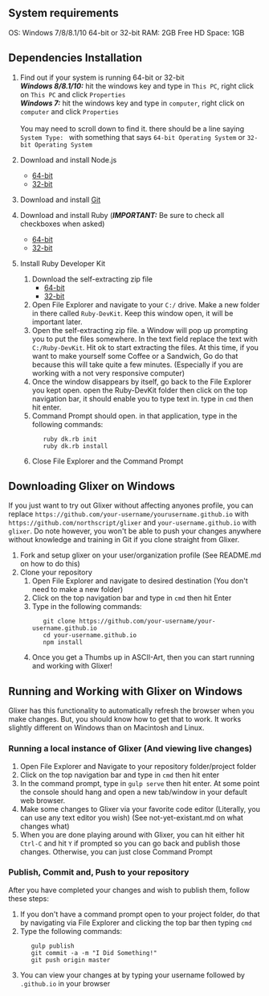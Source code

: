 ## System requirements
OS: Windows 7/8/8.1/10 64-bit or 32-bit
RAM: 2GB
Free HD Space: 1GB

## Dependencies Installation
1. Find out if your system is running 64-bit or 32-bit<br>
   ***Windows 8/8.1/10:*** hit the windows key and type in `This PC`, right click on `This PC` and click `Properties`<br>
   ***Windows 7:*** hit the windows key and type in `computer`, right click on `computer` and click `Properties`<br><br>
   You may need to scroll down to find it. there should be a line saying `System Type: ` with something that says 
   `64-bit Operating System` or `32-bit Operating System`

2. Download and install Node.js
    - [64-bit](https://nodejs.org/dist/v7.7.3/node-v7.7.3-x64.msi)
    - [32-bit](https://nodejs.org/dist/v7.7.3/node-v7.7.3-x86.msi)
3. Download and install [Git](https://www.git-scm.com/download/win)
4. Download and install Ruby (***IMPORTANT:*** Be sure to check all checkboxes when asked)
    - [64-bit](https://dl.bintray.com/oneclick/rubyinstaller/rubyinstaller-2.3.3-x64.exe)
    - [32-bit](https://dl.bintray.com/oneclick/rubyinstaller/rubyinstaller-2.3.3.exe)
5. Install Ruby Developer Kit
   1. Download the self-extracting zip file
      - [64-bit](https://dl.bintray.com/oneclick/rubyinstaller/DevKit-mingw64-64-4.7.2-20130224-1432-sfx.exe)
      - [32-bit](https://dl.bintray.com/oneclick/rubyinstaller/DevKit-mingw64-32-4.7.2-20130224-1151-sfx.exe)
   2. Open File Explorer and navigate to your `C:/` drive. Make a new folder in there called `Ruby-DevKit`. 
      Keep this window open, it will be important later.
   3. Open the self-extracting zip file. a Window will pop up prompting you to put the files somewhere. 
      In the text field replace the text with `C:/Ruby-DevKit`. Hit ok to start extracting the files.
      At this time, if you want to make yourself some Coffee or a Sandwich, Go do that because this will 
      take quite a few minutes. (Especially if you are working with a not very responsive computer)
   4. Once the window disappears by itself, go back to the File Explorer you kept open. open the Ruby-DevKit folder 
      then click on the top navigation bar, it should enable you to type text in. type in `cmd` then hit enter.
   5. Command Prompt should open. in that application, type in the following commands:
      ```
         ruby dk.rb init
         ruby dk.rb install
      ```
   6. Close File Explorer and the Command Prompt
 
 ## Downloading Glixer on Windows
  If you just want to try out Glixer without affecting anyones profile, you can replace 
  `https://github.com/your-username/yourusername.github.io` with `https://github.com/northscript/glixer` 
  and `your-username.github.io` with `glixer`. Do note however, you won't be able to push your changes 
  anywhere without knowledge and training in Git if you clone straight from Glixer.
  
  1. Fork and setup glixer on your user/organization profile (See README.md on how to do this)
  2. Clone your repository
     1. Open File Explorer and navigate to desired destination (You don't need to make a new folder)
     2. Click on the top navigation bar and type in `cmd` then hit Enter
     3. Type in the following commands:
        ```
           git clone https://github.com/your-username/your-username.github.io
           cd your-username.github.io
           npm install
        ```
     4. Once you get a Thumbs up in ASCII-Art, then you can start running and working with Glixer!
     
 ## Running and Working with Glixer on Windows
 Glixer has this functionality to automatically refresh the browser when you make changes. But, you should know how to get that to 
 work. It works slightly different on Windows than on Macintosh and Linux.
 
 ### Running a local instance of Glixer (And viewing live changes)
  1. Open File Explorer and Navigate to your repository folder/project folder
  2. Click on the top navigation bar and type in `cmd` then hit enter
  3. In the command prompt, type in `gulp serve` then hit enter. At some point the console should hang and open a new tab/window 
     in your default web browser.
  5. Make some changes to Glixer via your favorite code editor (Literally, you can use any text editor you wish)
     (See not-yet-existant.md on what changes what) 
  4. When you are done playing around with Glixer, you can hit either hit `Ctrl-C` and hit `Y` if prompted so you can go back 
     and publish those changes. Otherwise, you can just close Command Prompt
  
 ### Publish, Commit and, Push to your repository
 After you have completed your changes and wish to publish them, follow these steps:
  1. If you don't have a command prompt open to your project folder, do that by navigating via File Explorer and 
     clicking the top bar then typing `cmd`
  2. Type the following commands: 
     ```
        gulp publish
        git commit -a -m "I Did Something!"
        git push origin master
     ```
  3. You can view your changes at by typing your username followed by `.github.io` in your browser
 
